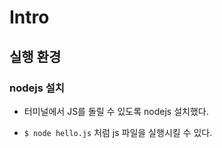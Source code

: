 # Intro

## 실행 환경

### nodejs 설치

- 터미널에서 JS를 돌릴 수 있도록 nodejs 설치했다.

- `$ node hello.js` 처럼 js 파일을 실행시킬 수 있다.